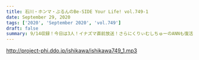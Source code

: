 ```yaml
---
title: 石川・ホンマ・ぶるんのBe-SIDE Your Life! vol.749-1
date: September 29, 2020
tags: ['2020', 'September 2020', 'vol.749']
draft: false
summary: 9/14収録！今日は3人！イナズマ直前放送！さらにくりぃむしちゅーのANNも復活！！
---
```


http://project-phi.ddo.jp/ishikawa/ishikawa749_1.mp3